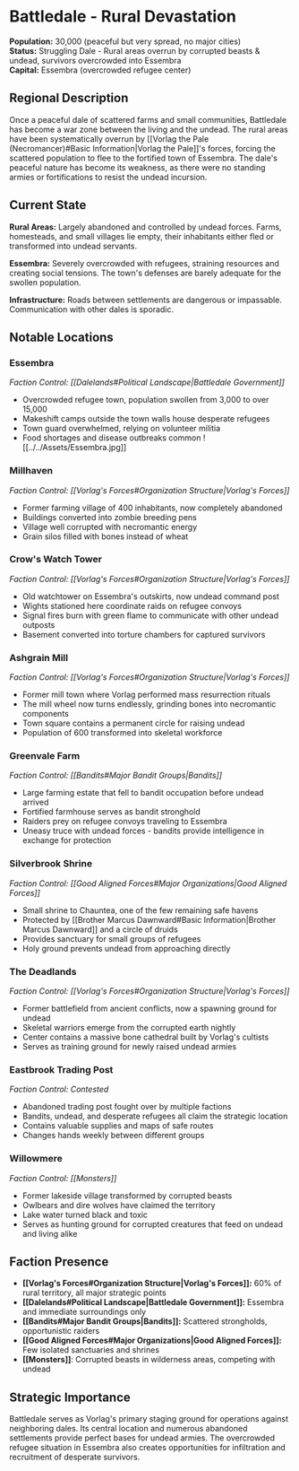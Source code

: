 # Battledale - Rural Devastation

**Population:** 30,000 (peaceful but very spread, no major cities)  
**Status:** Struggling Dale - Rural areas overrun by corrupted beasts & undead, survivors overcrowded into Essembra  
**Capital:** Essembra (overcrowded refugee center)

## Regional Description

Once a peaceful dale of scattered farms and small communities, Battledale has become a war zone between the living and the undead. The rural areas have been systematically overrun by [[Vorlag the Pale (Necromancer)#Basic Information|Vorlag the Pale]]'s forces, forcing the scattered population to flee to the fortified town of Essembra. The dale's peaceful nature has become its weakness, as there were no standing armies or fortifications to resist the undead incursion.

## Current State

**Rural Areas:** Largely abandoned and controlled by undead forces. Farms, homesteads, and small villages lie empty, their inhabitants either fled or transformed into undead servants.

**Essembra:** Severely overcrowded with refugees, straining resources and creating social tensions. The town's defenses are barely adequate for the swollen population.

**Infrastructure:** Roads between settlements are dangerous or impassable. Communication with other dales is sporadic.

## Notable Locations

### **Essembra** 
*Faction Control: [[Dalelands#Political Landscape|Battledale Government]]*
- Overcrowded refugee town, population swollen from 3,000 to over 15,000
- Makeshift camps outside the town walls house desperate refugees
- Town guard overwhelmed, relying on volunteer militia
- Food shortages and disease outbreaks common
![[../../Assets/Essembra.jpg]]

### **Millhaven**
*Faction Control: [[Vorlag's Forces#Organization Structure|Vorlag's Forces]]*
- Former farming village of 400 inhabitants, now completely abandoned
- Buildings converted into zombie breeding pens
- Village well corrupted with necromantic energy
- Grain silos filled with bones instead of wheat

### **Crow's Watch Tower**
*Faction Control: [[Vorlag's Forces#Organization Structure|Vorlag's Forces]]*
- Old watchtower on Essembra's outskirts, now undead command post
- Wights stationed here coordinate raids on refugee convoys
- Signal fires burn with green flame to communicate with other undead outposts
- Basement converted into torture chambers for captured survivors

### **Ashgrain Mill**
*Faction Control: [[Vorlag's Forces#Organization Structure|Vorlag's Forces]]*
- Former mill town where Vorlag performed mass resurrection rituals
- The mill wheel now turns endlessly, grinding bones into necromantic components
- Town square contains a permanent circle for raising undead
- Population of 600 transformed into skeletal workforce

### **Greenvale Farm**
*Faction Control: [[Bandits#Major Bandit Groups|Bandits]]*
- Large farming estate that fell to bandit occupation before undead arrived
- Fortified farmhouse serves as bandit stronghold
- Raiders prey on refugee convoys traveling to Essembra
- Uneasy truce with undead forces - bandits provide intelligence in exchange for protection

### **Silverbrook Shrine**
*Faction Control: [[Good Aligned Forces#Major Organizations|Good Aligned Forces]]*
- Small shrine to Chauntea, one of the few remaining safe havens
- Protected by [[Brother Marcus Dawnward#Basic Information|Brother Marcus Dawnward]] and a circle of druids
- Provides sanctuary for small groups of refugees
- Holy ground prevents undead from approaching directly

### **The Deadlands**
*Faction Control: [[Vorlag's Forces#Organization Structure|Vorlag's Forces]]*
- Former battlefield from ancient conflicts, now a spawning ground for undead
- Skeletal warriors emerge from the corrupted earth nightly
- Center contains a massive bone cathedral built by Vorlag's cultists
- Serves as training ground for newly raised undead armies

### **Eastbrook Trading Post**
*Faction Control: Contested*
- Abandoned trading post fought over by multiple factions
- Bandits, undead, and desperate refugees all claim the strategic location
- Contains valuable supplies and maps of safe routes
- Changes hands weekly between different groups

### **Willowmere**
*Faction Control: [[Monsters]]*
- Former lakeside village transformed by corrupted beasts
- Owlbears and dire wolves have claimed the territory
- Lake water turned black and toxic
- Serves as hunting ground for corrupted creatures that feed on undead and living alike

## Faction Presence

- **[[Vorlag's Forces#Organization Structure|Vorlag's Forces]]:** 60% of rural territory, all major strategic points
- **[[Dalelands#Political Landscape|Battledale Government]]:** Essembra and immediate surroundings only
- **[[Bandits#Major Bandit Groups|Bandits]]:** Scattered strongholds, opportunistic raiders
- **[[Good Aligned Forces#Major Organizations|Good Aligned Forces]]:** Few isolated sanctuaries and shrines
- **[[Monsters]]**: Corrupted beasts in wilderness areas, competing with undead

## Strategic Importance

Battledale serves as Vorlag's primary staging ground for operations against neighboring dales. Its central location and numerous abandoned settlements provide perfect bases for undead armies. The overcrowded refugee situation in Essembra also creates opportunities for infiltration and recruitment of desperate survivors.